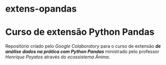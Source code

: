 # extens-opandas
# Curso de extensão Python Pandas

Repositório criado pelo *Google Colaboratory* para o curso de extensão ***de análise dados na prática com Python Pandas*** ministrado pelo professor *Henrique Poyatos* através do *ecossistema Ânima*.
